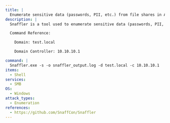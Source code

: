 ```yaml
---
title: |
  Enumerate sensitive data (passwords, PII, etc.) from file shares in Active Directory
description: |
  Snaffler is a tool used to enumerate sensitive data (passwords, PII, etc.) from file shares in Active Directory. It searches for interesting files based on file extensions, file names, and file content that's matched against regex. It's also highly configurable, allowing you to add your own regex searches. The following command will enumerate all machines in the domain and search for accessible file shares, checking for interesting files that might have sensitive data.

  Command Reference:

  	Domain: test.local

  	Domain Controller: 10.10.10.1

command: |
  Snaffler.exe -s -o snaffler_output.log -d test.local -c 10.10.10.1
items:
  - Shell
services:
  - SMB
OS:
  - Windows
attack_types:
  - Enumeration
references:
  - https://github.com/SnaffCon/Snaffler
---
```

